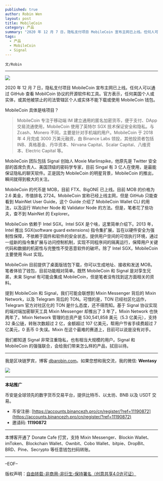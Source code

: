 ```yaml
---
published: true
author: Robin Wen
layout: post
title: MobileCoin
category: 产品
summary: "2020 年 12 月 7 日，隐私支付项目 MobileCoin 宣布主网已上线。任何人可以通过 GitHub 查看 MobilCoin 协议的开源软件和工具。官方表示，任何美国个人或实体，或其他被禁止的司法管辖区个人或实体不能下载或使用 MobileCoin 钱包。我们都知道 Signal 非常注重隐私，也有相当大规模的用户。Signal 和 MobileCoin 的强强联合，会给我们带来怎么样的产品，拭目以待。"
tags:
  - 产品
  - MobileCoin
  - Signal
---
```


`文/Robin`

***

![](https://cdn.dbarobin.com/yeunyxv.png)

2020 年 12 月 7 日，隐私支付项目 MobileCoin 宣布主网已上线。任何人可以通过 GitHub 查看 MobilCoin 协议的开源软件和工具。官方表示，任何美国个人或实体，或其他被禁止的司法管辖区个人或实体不能下载或使用 MobileCoin 钱包。

MobileCoin 具体是啥项目？

> MobileCoin 专注于移动端 IM 建立通用的匿名加密货币，便于支付、DApp 交易流通使用，MobileCoin 使用了英特尔 SGX 技术保证安全和隐私。与 Zcash、Monero 不同，主要是针对手机端的用户。MobileCoin 于 2018 年 4 月完成 3000 万美元融资，由 Binance Labs 领投，其他投资者包括 INB、真格基金、丹华资本、Nirvana Capital、Scalar Capital、八维资本、Electric Capital 等。

MobileCoin 团队包括 Signal 创始人 Moxie Marlinspike，他原先是 Twitter 安全部的首席负责人、美国顶级的密码学专家，目前 Singal 有 3 亿人在使用，是最能保证隐私的聊天软件。正是因为 MobileCoin 的明星背景，MobileCoin 的推出，瞬间就得到极大的关注。

MobileCoin 的代币是 MOB，目前 FTX、BigONE 已上线。目前 MOB 的价格为 2.6 美金，市值排名 2724。MobileCoin 宣称已经上线主网，但是 GitHub 只能查看到 MainNet User Guide，这个 Guide 介绍了 MobileCoin Wallet CLI 的用法，以及运行 Watcher Node 和 Validator Node 的方法。但是，笔者花了些功夫，查不到 MainNet 的 Explorer。

MobileCoin 依赖于 Intel SGX。Intel SGX 是个啥，这里简单介绍下。2013 年，Intel 推出 SGX(software guard extensions) 指令集扩展，旨在以硬件安全为强制性保障，不依赖于固件和软件的安全状态，提供用户空间的可信执行环境，通过一组新的指令集扩展与访问控制机制，实现不同程序间的隔离运行，保障用户关键代码和数据的机密性与完整性不受恶意软件的破坏。除了 Intel SGX，MobileCoin 主要使用 Rust 实现。

MobileCoin 目前提供了桌面版钱包下载，你可以生成地址、接收和发送 MOB。笔者体验了钱包，目前功能相对简单。既然 MobileCoin 和 Signal 是对孪生兄弟，未来 Signal 有可能会集成 MobileCoin，但是笔者没有找到这方面相关的资料。

提到 MobileCoin 和 Signal，我们可能会联想到 Mixin Messenger 背后的 Mixin Network，以及 Telegram 背后的 TON。可惜的是，TON 已经社区化运作，Telegram 官方对社区化的 TON 是什么态度，还不得而知。基于 Signal 协议实现的端对端加密聊天工具 Mixin Messenger 却推出了 3 年了，Mixin Network 也快两年了。Mixin Network 管理的总资产是 530,541,858 美元（5.3 亿美元），支持 32 条公链，转账次数超过 2 亿，金额超过 107 亿美元，帮用户节省手续费超过 7 亿美元，0 丢币 0 失误。Mixin 在这个最难的赛道上，目前可以说是没有对手。

我们都知道 Signal 非常注重隐私，也有相当大规模的用户。Signal 和 MobileCoin 的强强联合，会给我们带来怎么样的产品，拭目以待。

***

我是区块链罗宾，博客 [dbarobin.com](https://dbarobin.com/)。如果您想和我交流，我的微信: **Wentasy**

![](https://cdn.dbarobin.com/v4yywe2.png)

***

**本站推广**

币安是全球领先的数字货币交易平台，提供比特币、以太坊、BNB 以及 USDT 交易。

* 币安注册: [https://accounts.binancezh.pro/cn/register/?ref=11190872](https://accounts.binancezh.pro/cn/register/?ref=11190872)
* 邀请码: **11190872**

***

本博客开通了 Donate Cafe 打赏，支持 Mixin Messenger、Blockin Wallet、imToken、Blockchain Wallet、Ownbit、Cobo Wallet、bitpie、DropBit、BRD、Pine、Secrypto 等任意钱包扫码转账。

<center>
    <div class="--donate-button"
         data-button-id="f8b9df0d-af9a-460d-8258-d3f435445075"
    ></div>
</center>

***

–EOF–

版权声明：[自由转载-非商用-非衍生-保持署名（创意共享4.0许可证）](http://creativecommons.org/licenses/by-nc-nd/4.0/deed.zh)